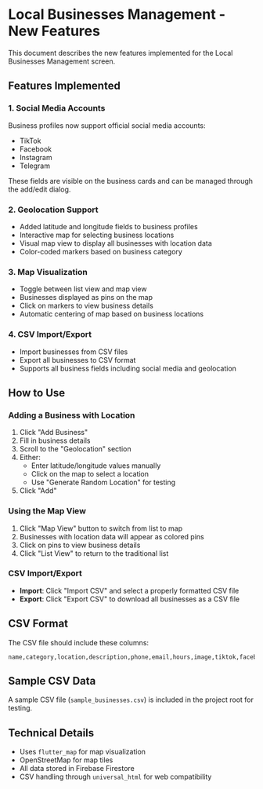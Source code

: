 # Local Businesses Management - New Features

This document describes the new features implemented for the Local Businesses Management screen.

## Features Implemented

### 1. Social Media Accounts
Business profiles now support official social media accounts:
- TikTok
- Facebook
- Instagram
- Telegram

These fields are visible on the business cards and can be managed through the add/edit dialog.

### 2. Geolocation Support
- Added latitude and longitude fields to business profiles
- Interactive map for selecting business locations
- Visual map view to display all businesses with location data
- Color-coded markers based on business category

### 3. Map Visualization
- Toggle between list view and map view
- Businesses displayed as pins on the map
- Click on markers to view business details
- Automatic centering of map based on business locations

### 4. CSV Import/Export
- Import businesses from CSV files
- Export all businesses to CSV format
- Supports all business fields including social media and geolocation

## How to Use

### Adding a Business with Location
1. Click "Add Business"
2. Fill in business details
3. Scroll to the "Geolocation" section
4. Either:
   - Enter latitude/longitude values manually
   - Click on the map to select a location
   - Use "Generate Random Location" for testing
5. Click "Add"

### Using the Map View
1. Click "Map View" button to switch from list to map
2. Businesses with location data will appear as colored pins
3. Click on pins to view business details
4. Click "List View" to return to the traditional list

### CSV Import/Export
- **Import**: Click "Import CSV" and select a properly formatted CSV file
- **Export**: Click "Export CSV" to download all businesses as a CSV file

## CSV Format
The CSV file should include these columns:
```
name,category,location,description,phone,email,hours,image,tiktok,facebook,instagram,telegram,latitude,longitude
```

## Sample CSV Data
A sample CSV file (`sample_businesses.csv`) is included in the project root for testing.

## Technical Details
- Uses `flutter_map` for map visualization
- OpenStreetMap for map tiles
- All data stored in Firebase Firestore
- CSV handling through `universal_html` for web compatibility